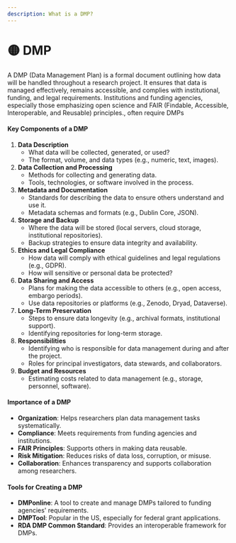 ```yaml
---
description: What is a DMP?
---
```


# 🟡 DMP

A DMP (Data Management Plan) is a formal document outlining how data will be handled throughout a research project. It ensures that data is managed effectively, remains accessible, and complies with institutional, funding, and legal requirements. Institutions and funding agencies, especially those emphasizing open science and FAIR (Findable, Accessible, Interoperable, and Reusable) principles., often require DMPs

#### Key Components of a DMP

1. **Data Description**
   * What data will be collected, generated, or used?
   * The format, volume, and data types (e.g., numeric, text, images).
2. **Data Collection and Processing**
   * Methods for collecting and generating data.
   * Tools, technologies, or software involved in the process.
3. **Metadata and Documentation**
   * Standards for describing the data to ensure others understand and use it.
   * Metadata schemas and formats (e.g., Dublin Core, JSON).
4. **Storage and Backup**
   * Where the data will be stored (local servers, cloud storage, institutional repositories).
   * Backup strategies to ensure data integrity and availability.
5. **Ethics and Legal Compliance**
   * How data will comply with ethical guidelines and legal regulations (e.g., GDPR).
   * How will sensitive or personal data be protected?
6. **Data Sharing and Access**
   * Plans for making the data accessible to others (e.g., open access, embargo periods).
   * Use data repositories or platforms (e.g., Zenodo, Dryad, Dataverse).
7. **Long-Term Preservation**
   * Steps to ensure data longevity (e.g., archival formats, institutional support).
   * Identifying repositories for long-term storage.
8. **Responsibilities**
   * Identifying who is responsible for data management during and after the project.
   * Roles for principal investigators, data stewards, and collaborators.
9. **Budget and Resources**
   * Estimating costs related to data management (e.g., storage, personnel, software).

#### Importance of a DMP

* **Organization**: Helps researchers plan data management tasks systematically.
* **Compliance**: Meets requirements from funding agencies and institutions.
* **FAIR Principles**: Supports others in making data reusable.
* **Risk Mitigation**: Reduces risks of data loss, corruption, or misuse.
* **Collaboration**: Enhances transparency and supports collaboration among researchers.

#### Tools for Creating a DMP

* **DMPonline**: A tool to create and manage DMPs tailored to funding agencies' requirements.
* **DMPTool**: Popular in the US, especially for federal grant applications.
* **RDA DMP Common Standard**: Provides an interoperable framework for DMPs.

